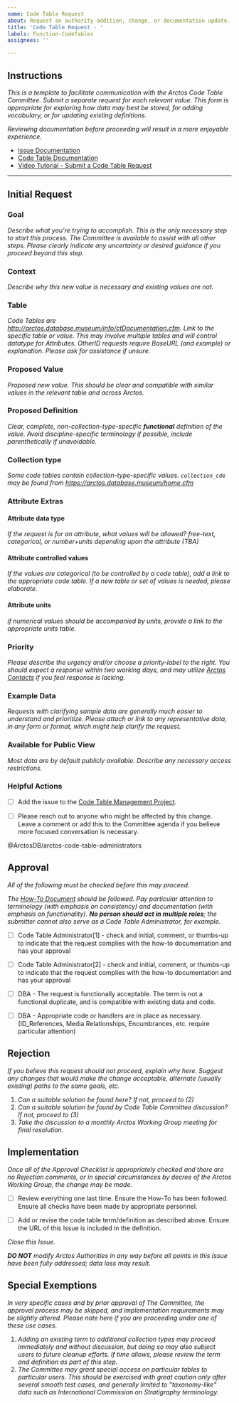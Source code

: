 ```yaml
---
name: Code Table Request
about: Request an authority addition, change, or documentation update.
title: 'Code Table Request - '
labels: Function-CodeTables
assignees: ''

---
```


## Instructions

_This is a template to facilitate communication with the Arctos Code Table Committee. Submit a separate request for each relevant value. This form is appropriate for exploring how data may best be stored, for adding vocabulary, or for updating existing definitions._

_Reviewing documentation before proceeding will result in a more enjoyable experience._

* [Issue Documentation](http://handbook.arctosdb.org/how_to/How-to-Use-Issues-in-Arctos.html)
* [Code Table Documentation](https://handbook.arctosdb.org/how_to/How-To-Manage-Code-Table-Requests.html)
* [Video Tutorial - Submit a Code Table Request](https://youtu.be/t2jHbsRA3lk)

------------------------------

## Initial Request

### Goal
_Describe what you're trying to accomplish. This is the only necessary step to start this process. The Committee is available to assist with all other steps. Please clearly indicate any uncertainty or desired guidance if you proceed beyond this step._


### Context
_Describe why this new value is necessary and existing values are not._


### Table
_Code Tables are http://arctos.database.museum/info/ctDocumentation.cfm. Link to the specific table or value. This may involve multiple tables and will control datatype for Attributes. OtherID requests require BaseURL (and example) or explanation. Please ask for assistance if unsure._



### Proposed Value
_Proposed new value. This should be clear and compatible with similar values in the relevant table and across Arctos._



### Proposed Definition
_Clear, complete, non-collection-type-specific **functional** definition of the value. Avoid discipline-specific terminology if possible, include parenthetically if unavoidable._



### Collection type
_Some code tables contain collection-type-specific values. ``collection_cde`` may be found from https://arctos.database.museum/home.cfm_



### Attribute Extras
#### Attribute data type
_If the request is for an attribute, what values will be allowed?
free-text, categorical, or number+units depending upon the attribute (TBA)_



#### Attribute controlled values
_If the values are categorical (to be controlled by a code table), add a link to the appropriate code table. If a new table or set of values is needed, please elaborate._



#### Attribute units
_if numerical values should be accompanied by units, provide a link to the appropriate units table._



### Priority
_Please describe the urgency and/or choose a priority-label to the right. You should expect a response within two working days, and may utilize [Arctos Contacts](https://arctosdb.org/contacts/) if you feel response is lacking._



### Example Data
_Requests with clarifying sample data are generally much easier to understand and prioritize. Please attach or link to any representative data, in any form or format, which might help clarify the request._



### Available for Public View
_Most data are by default publicly available. Describe any necessary access restrictions._



### Helpful Actions

- [ ] Add the issue to the [Code Table Management Project](https://github.com/ArctosDB/arctos/projects/13#card-31628184).

- [ ] Please reach out to anyone who might be affected by this change. Leave a comment or add this to the Committee agenda if you believe more focused conversation is necessary.

@ArctosDB/arctos-code-table-administrators 

## Approval
_All of the following must be checked before this may proceed._

_The [How-To Document](https://handbook.arctosdb.org/how_to/How-To-Manage-Code-Table-Requests.html) should be followed. Pay particular attention to terminology (with emphasis on consistency) and documentation (with emphasis on functionality). **No person should act in multiple roles**; the submitter cannot also serve as a Code Table Administrator, for example._

- [ ] Code Table Administrator[1] - check and initial, comment, or thumbs-up to indicate that the request complies with the how-to documentation and has your approval
- [ ] Code Table Administrator[2] - check and initial, comment, or thumbs-up to indicate that the request complies with the how-to documentation and has your approval
- [ ] DBA - The request is functionally acceptable. The term is not a functional duplicate, and is compatible with existing data and code.
- [ ] DBA - Appropriate code or handlers are in place as necessary. (ID_References, Media Relationships, Encumbrances, etc. require particular attention)


## Rejection
_If you believe this request should not proceed, explain why here. Suggest any changes that would make the change acceptable, alternate (usually existing) paths to the same goals, etc._

1. _Can a suitable solution be found here? If not, proceed to (2)_
2. _Can a suitable solution be found by Code Table Committee discussion? If not, proceed to (3)_
3. _Take the discussion to a monthly Arctos Working Group meeting for final resolution._

## Implementation
_Once all of the Approval Checklist is appropriately checked and there are no Rejection comments, or in special circumstances by decree of the Arctos Working Group, the change may be made._

- [ ] Review everything one last time.  Ensure the How-To has been followed. Ensure all checks have been made by appropriate personnel.

- [ ] Add or revise the code table term/definition as described above. Ensure the URL of this Issue is included in the definition.

_Close this Issue._

_**DO NOT** modify Arctos Authorities in any way before all points in this Issue have been fully addressed; data loss may result._

## Special Exemptions

_In very specific cases and by prior approval of The Committee, the approval process may be skipped, and implementation requirements may be slightly altered. Please note here if you are proceeding under one of these use cases._

1. _Adding an existing term to additional collection types may proceed immediately and without discussion, but doing so may also subject users to future cleanup efforts. If time allows, please review the term and definition as part of this step._
2. _The Committee may grant special access on particular tables to particular users. This should be exercised with great caution only after several smooth test cases, and generally limited to "taxonomy-like" data such as International Commission on Stratigraphy terminology._
